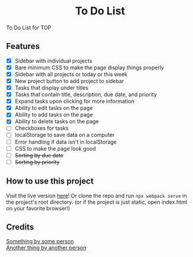 <h1 align="center">To Do List</h1>
To Do List for TOP

Features
--------
- [x] Sidebar with individual projects
- [x] Bare minimum CSS to make the page display things properly
- [x] Sidebar with all projects or today or this week
- [x] New project button to add project to sidebar
- [x] Tasks that display under titles
- [x] Tasks that contain title, description, due date, and priority
- [x] Expand tasks upon clicking for more information
- [x] Ability to edit tasks on the page
- [x] Ability to add tasks on the page
- [x] Ability to delete tasks on the page
- [ ] Checkboxes for tasks
- [ ] localStorage to save data on a computer
- [ ] Error handling if data isn't in localStorage
- [ ] CSS to make the page look good
- [ ] ~~Sorting by due date~~
- [ ] ~~Sorting by priority~~

How to use this project
-----------------------
Visit the live version <a href="" rel="noopener noreferrer">here</a>! Or clone the repo and run `npx webpack serve` in the project's root directory. (or if the project is just static, open index.html on your favorite browser!)

Credits
-------
<a href="" rel="noopener noreferrer">Something by some person</a>
<br>
<a href="" rel="noopener noreferrer">Another thing by another person</a>
<br>
